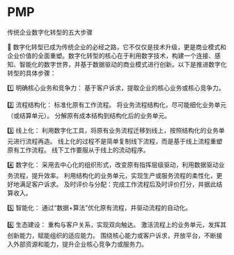 # PMP

传统企业数字化转型的五大步骤

🌟 数字化转型已成为传统企业的必经之路，它不仅仅是技术升级，更是商业模式和企业价值的全面重塑。数字化转型的核心在于利用数字技术，构建一个连接、感知、智能化的数字世界，并基于数据驱动的商业模式进行创新。以下是推进数字化转型的具体步骤：

1️⃣ 明确核心业务和竞争力：
基于客户诉求，提取企业的核心业务或核心竞争力。

2️⃣ 流程结构化：
标准化原有工作流程。
将业务流程结构化，尽可能细化业务单元（或结算单元）。
分解原有成本结构到结构化后的业务单元。

3️⃣ 线上化：
利用数字化工具，将原有业务流程迁移到线上，按照结构化的业务单元进行流程再造。
线上化的过程不是简单复制线下流程，而是基于线上流程重塑原有工作流程。
线下工作要服从于线上的流动程序。

4️⃣ 数字化：
采用去中心化的组织形式，改变原有指挥层级驱动，利用数据驱动业务流程，提升效率。
利用结构化的业务单元，实现生产或服务流程的柔性化，更好地满足客户诉求。
及时评价与分配：完成工作流程后及时评价打分，并据此结算收入。

5️⃣ 智能化：
通过“数据+算法”优化原有流程，并驱动流程的自动化。

6️⃣ 生态建设：
重构与客户关系，实现双向触达。
激活流程上的业务单元，发挥其创新能力，赋能组织的适应能力。
围绕核心能力或客户诉求，开放平台，不断接入外部资源和能力，提升企业核心竞争力或服务力。
